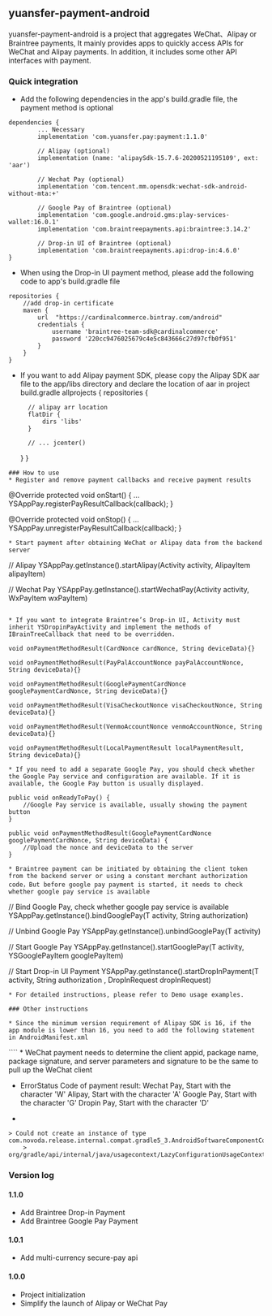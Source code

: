 ## yuansfer-payment-android
yuansfer-payment-android is a project that aggregates WeChat、Alipay or Braintree payments, It mainly provides apps to quickly access APIs for WeChat and Alipay payments. In addition, it includes some other API interfaces with payment.

### Quick integration
* Add the following dependencies in the app's build.gradle file, the payment method is optional
````
dependencies {
        ... Necessary
        implementation 'com.yuansfer.pay:payment:1.1.0'

        // Alipay (optional)
        implementation (name: 'alipaySdk-15.7.6-20200521195109', ext: 'aar')

        // Wechat Pay (optional)
        implementation 'com.tencent.mm.opensdk:wechat-sdk-android-without-mta:+'

        // Google Pay of Braintree (optional)
        implementation 'com.google.android.gms:play-services-wallet:16.0.1'
        implementation 'com.braintreepayments.api:braintree:3.14.2'

        // Drop-in UI of Braintree (optional)
        implementation 'com.braintreepayments.api:drop-in:4.6.0'
}
````
* When using the Drop-in UI payment method, please add the following code to app's build.gradle file
````
repositories {
    //add drop-in certificate
    maven {
        url  "https://cardinalcommerce.bintray.com/android"
        credentials {
            username 'braintree-team-sdk@cardinalcommerce'
            password '220cc9476025679c4e5c843666c27d97cfb0f951'
        }
    }
}
````
* If you want to add Alipay payment SDK, please copy the Alipay SDK aar file to the app/libs directory and declare the location of aar in project build.gradle
allprojects {
    repositories {

        // alipay arr location
        flatDir {
            dirs 'libs'
        }

        // ... jcenter() 
    }
}
````
### How to use
* Register and remove payment callbacks and receive payment results
````
@Override
protected void onStart() {
    ...
    YSAppPay.registerPayResultCallback(callback);
}

@Override
protected void onStop() {
    ...
    YSAppPay.unregisterPayResultCallback(callback);
}
````
* Start payment after obtaining WeChat or Alipay data from the backend server
````
// Alipay
YSAppPay.getInstance().startAlipay(Activity activity, AlipayItem alipayItem)

// Wechat Pay
YSAppPay.getInstance().startWechatPay(Activity activity, WxPayItem wxPayItem)
````

* If you want to integrate Braintree’s Drop-in UI, Activity must inherit YSDropinPayActivity and implement the methods of IBrainTreeCallback that need to be overridden.
````
    void onPaymentMethodResult(CardNonce cardNonce, String deviceData){}

    void onPaymentMethodResult(PayPalAccountNonce payPalAccountNonce, String deviceData){}

    void onPaymentMethodResult(GooglePaymentCardNonce googlePaymentCardNonce, String deviceData){}

    void onPaymentMethodResult(VisaCheckoutNonce visaCheckoutNonce, String deviceData){}

    void onPaymentMethodResult(VenmoAccountNonce venmoAccountNonce, String deviceData){}

    void onPaymentMethodResult(LocalPaymentResult localPaymentResult, String deviceData){}
````
* If you need to add a separate Google Pay, you should check whether the Google Pay service and configuration are available. If it is available, the Google Pay button is usually displayed.
````
    public void onReadyToPay() {
        //Google Pay service is available, usually showing the payment button
    }

    public void onPaymentMethodResult(GooglePaymentCardNonce googlePaymentCardNonce, String deviceData) {
        //Upload the nonce and deviceData to the server
    }
````
* Braintree payment can be initiated by obtaining the client token from the backend server or using a constant merchant authorization code，But before google pay payment is started, it needs to check whether google pay service is available
````
// Bind Google Pay, check whether google pay service is available
YSAppPay.getInstance().bindGooglePay(T activity, String authorization)

// Unbind Google Pay
YSAppPay.getInstance().unbindGooglePay(T activity)

// Start Google Pay
YSAppPay.getInstance().startGooglePay(T activity, YSGooglePayItem googlePayItem)

// Start Drop-in UI Payment
YSAppPay.getInstance().startDropInPayment(T activity, String authorization
            , DropInRequest dropInRequest)

````
* For detailed instructions, please refer to Demo usage examples.

### Other instructions

* Since the minimum version requirement of Alipay SDK is 16, if the app module is lower than 16, you need to add the following statement in AndroidManifest.xml

````
<uses-sdk tools:overrideLibrary="com.alipay.sdk,com.yuansfer.pay"/>
````
* WeChat payment needs to determine the client appid, package name, package signature, and server parameters and signature to be the same to pull up the WeChat client

* ErrorStatus Code of payment result:
  Wechat Pay, Start with the character 'W'
  Alipay, Start with the character 'A'
  Google Pay, Start with the character 'G'
  Dropin Pay, Start with the character 'D'
  
* 
````
> Could not create an instance of type com.novoda.release.internal.compat.gradle5_3.AndroidSoftwareComponentCompat_Gradle_5_3.
    > org/gradle/api/internal/java/usagecontext/LazyConfigurationUsageContext
````
### Version log

#### 1.1.0
- Add Braintree Drop-in Payment
- Add Braintree Google Pay Payment

#### 1.0.1
- Add multi-currency secure-pay api

#### 1.0.0
- Project initialization
- Simplify the launch of Alipay or WeChat Pay